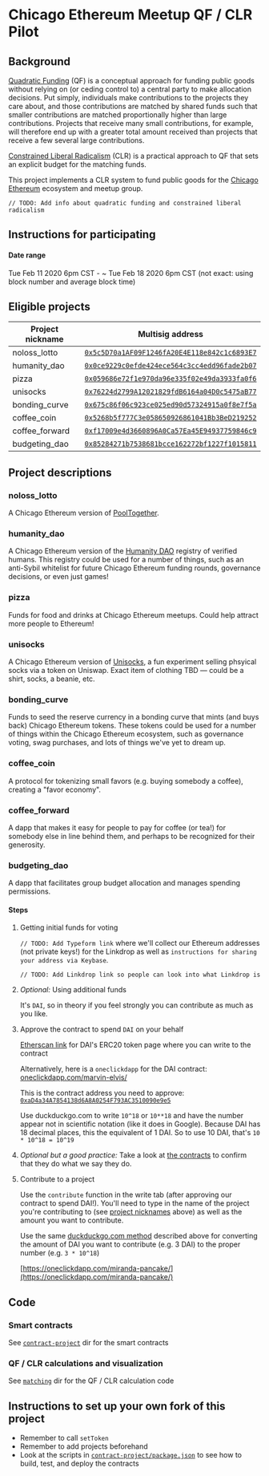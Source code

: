 # Chicago Ethereum Meetup QF / CLR Pilot

## Background

[Quadratic Funding](https://en.wikipedia.org/wiki/Quadratic_voting#Quadratic_funding) (QF) is a conceptual approach for funding public goods without relying on (or ceding control to) a central party to make allocation decisions. Put simply, individuals make contributions to the projects they care about, and those contributions are matched by shared funds such that smaller contributions are matched proportionally higher than large contributions. Projects that receive many small contributions, for example, will therefore end up with a greater total amount received than projects that receive a few several large contributions. 

[Constrained Liberal Radicalism](https://papers.ssrn.com/sol3/papers.cfm?abstract_id=3243656) (CLR) is a practical approach to QF that sets an explicit budget for the matching funds.

This project implements a CLR system to fund public goods for the [Chicago Ethereum](https://www.meetup.com/Chicago-Ethereum-Meetup) ecosystem and meetup group.

`// TODO: Add info about quadratic funding and constrained liberal radicalism`

## Instructions for participating

#### Date range

Tue Feb 11 2020 6pm CST - ~ Tue Feb 18 2020 6pm CST (not exact: using block number and average block time)

## Eligible projects <a name="project_nicknames"></a>

| Project nickname | Multisig address |
| ------------- | ------------- |
| noloss_lotto | [`0x5c5D70a1AF09F1246fA20E4E118e842c1c6893E7`](https://gnosis-safe.io/safes/0x5c5D70a1AF09F1246fA20E4E118e842c1c6893E7/balances) |
| humanity_dao  | [`0x0ce9229c0efde424ece564c3cc4edd96fade2b07`](https://gnosis-safe.io/safes/0x0ce9229c0efde424ece564c3cc4edd96fade2b07/balances) |
| pizza  | [`0x059686e72f1e970da96e335f02e49da3933fa0f6`](https://gnosis-safe.io/safes/0x059686e72f1e970da96e335f02e49da3933fa0f6/balances) |
| unisocks  | [`0x76224d2799A12021829fdB6164a04D0c5475aB77`](https://gnosis-safe.io/safes/0x76224d2799A12021829fdB6164a04D0c5475aB77/balances) |
| bonding_curve  | [`0x675c86f06c923ce025ed90d57324915a0f8e7f5a`](https://gnosis-safe.io/safes/0x675c86f06c923ce025ed90d57324915a0f8e7f5a/balances) |
| coffee_coin  | [`0x5268b5f777C3e058650926861041Bb3BeD219252`](https://gnosis-safe.io/safes/0x5268b5f777C3e058650926861041Bb3BeD219252/balances) |
| coffee_forward | [`0xf17009e4d3660896A0Ca57Ea45E94937759846c9`](https://gnosis-safe.io/safes/0xf17009e4d3660896A0Ca57Ea45E94937759846c9/balances) |
| budgeting_dao | [`0x85284271b7538681bcce162272bf1227f1015811`](https://gnosis-safe.io/safes/0x85284271b7538681bcce162272bf1227f1015811/balances) |

## Project descriptions

### noloss_lotto

A Chicago Ethereum version of [PoolTogether](https://www.pooltogether.com).

### humanity_dao

A Chicago Ethereum version of the [Humanity DAO](https://www.humanitydao.org) registry of verified humans. This registry could be used for a number of things, such as an anti-Sybil whitelist for future Chicago Ethereum funding rounds, governance decisions, or even just games!

### pizza

Funds for food and drinks at Chicago Ethereum meetups. Could help attract more people to Ethereum!

### unisocks

A Chicago Ethereum version of [Unisocks](https://unisocks.exchange), a fun experiment selling phsyical socks via a token on Uniswap. Exact item of clothing TBD &mdash; could be a shirt, socks, a beanie, etc.

### bonding_curve

Funds to seed the reserve currency in a bonding curve that mints (and buys back) Chicago Ethereum tokens. These tokens could be used for a number of things within the Chicago Ethereum ecosystem, such as governance voting, swag purchases, and lots of things we've yet to dream up.

### coffee_coin

A protocol for tokenizing small favors (e.g. buying somebody a coffee), creating a "favor economy".

### coffee_forward

A dapp that makes it easy for people to pay for coffee (or tea!) for somebody else in line behind them, and perhaps to be recognized for their generosity.

### budgeting_dao

A dapp that facilitates group budget allocation and manages spending permissions.

#### Steps

1. Getting initial funds for voting

   `// TODO: Add Typeform link` where we'll collect our Ethereum addresses (not private keys!) for the Linkdrop as well as `instructions for sharing your address via Keybase`.

   `// TODO: Add Linkdrop link so people can look into what Linkdrop is`

1. _Optional:_ Using additional funds

   It's `DAI`, so in theory if you feel strongly you can contribute as much as you like.

1. Approve the contract to spend `DAI` on your behalf

   [Etherscan link](https://etherscan.io/token/0x6b175474e89094c44da98b954eedeac495271d0f#writeContract) for DAI's ERC20 token page where you can write to the contract
   
   Alternatively, here is a `oneclickdapp` for the DAI contract: [oneclickdapp.com/marvin-elvis/](https://oneclickdapp.com/marvin-elvis/)

   This is the contract address you need to approve: [`0xaD4a34A7854138d6A8A0254F793AC3510090e9e5`](https://etherscan.io/address/0xad4a34a7854138d6a8a0254f793ac3510090e9e5)
   
   <a name="duckduckgo"></a> Use duckduckgo.com to write `10^18` or `10**18` and have the number appear not in scientific notation (like it does in Google). Because DAI has 18 decimal places, this the equivalent of 1 DAI. So to use 10 DAI, that's `10 * 10^18 = 10^19`

1. _Optional but a good practice:_ Take a look at [the contracts](./contract-project) to confirm that they do what we say they do.

1. Contribute to a project

   Use the `contribute` function in the write tab (after approving our contract to spend DAI!). You'll need to type in the name of the project you're contributing to (see [project nicknames](#project_nicknames) above) as well as the amount you want to contribute.
   
   Use the same [duckduckgo.com method](#duckduckgo) described above for converting the amount of DAI you want to contribute (e.g. 3 DAI) to the proper number (e.g. `3 * 10^18`)

   [https://oneclickdapp.com/miranda-pancake/](https://oneclickdapp.com/miranda-pancake/)

## Code

### Smart contracts

See [`contract-project`](./contract-project) dir for the smart contracts

### QF / CLR calculations and visualization

See [`matching`](./matching) dir for the QF / CLR calculation code

## Instructions to set up your own fork of this project

- Remember to call `setToken`
- Remember to add projects beforehand
- Look at the scripts in [`contract-project/package.json`](./contract-project/package.json) to see how to build, test, and deploy the contracts
